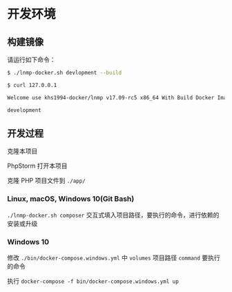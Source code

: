 # 开发环境

## 构建镜像

请运行如下命令：

```bash
$ ./lnmp-docker.sh devlopment --build

$ curl 127.0.0.1

Welcome use khs1994-docker/lnmp v17.09-rc5 x86_64 With Build Docker Image

development

```

## 开发过程

克隆本项目

PhpStorm 打开本项目

克隆 PHP 项目文件到 `./app/`

### Linux, macOS, Windows 10(Git Bash)

`./lnmp-docker.sh composer` 交互式填入项目路径，要执行的命令，进行依赖的安装或升级

### Windows 10

修改 `./bin/docker-compose.windows.yml` 中 `volumes` 项目路径 `command` 要执行的命令

执行 `docker-compose -f bin/docker-compose.windows.yml up`
